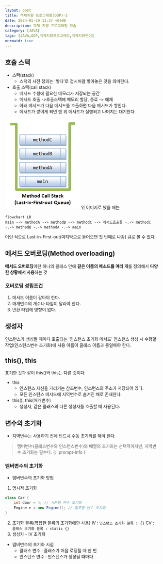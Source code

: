 ```yaml
---
layout: post
title: 객체지향 프로그래밍(OOP)-2
date: 2024-05-29 11:37 +0900
description: 객체 지향 프로그래밍 학습
category: [JAVA]
tags: [JAVA,OOP,객체지향프로그래밍,객체지향언어]
mermaid: true
---
```

## 호출 스택
- 스택(stack)
	- 스택의 사전 정의는 '쌓다'로 접시처럼 쌓아놓은 것을 의미한다.
- 호출 스택(call stack)
	- 메서드 수행에 필요한 메모리가 저장되는 공간
	- 메서드 호출 ->호출스택에 메모리 할당, 종료 -> 해제
	- 아래 메서드가 다음 메서드를 호출하면 다음 메서드가 쌓인다.
	- 메서드가 쌓이게 되면 맨 위 메서드가 실행되고 나머지는 대기한다.

![LIFO](<../assets/img/posts/LIFO.png>)
위 이미지로 봤을 때는

```mermaid
flowchart LR
main --> methodA --> methodB --> methodC --> 메서드호출끝 -.-> methodC -.-> methodB -.-> methodA -.-> main
```

이런 식으로 Last-in-First-out(마지막으로 들어오면 첫 번째로 나감) 큐로 볼 수 있다.

## 메서드 오버로딩(Method overloading)
**메서드 오버로딩**이란 하나의 클래스 안에 **같은 이름의 메소드를 여러 개**를 정의해서 **다양한 상황에서 사용**하는 것
### 오버로딩 성립조건
1. 메서드 이름이 같아야 한다.
2. 매개변수의 개수나 타입이 달라야 한다.
3. 반환 타입에 영향이 없다.

## 생성자
인스턴스가 생성될 때마다 호출되는 '인스턴스 초기화 메서드'
인스턴스 생성 시 수행할 작업(인스턴스변수 초기화)에 사용
이름이 클래스 이름과 동일해야 한다.

## this(), this
표기한 것과 같이 this()와 this는 다른 것이다.
- this
	- 인스턴스 자신을 가리키는 참조변수, 인스턴스의 주소가 저장되어 있다.
	- 모든 인스턴스 메서드에 지역변수로 숨겨진 채로 존재한다.
- this(), this(매개변수)
	- 생성자, 같은 클래스의 다른 생성자를 호출할 때 사용된다.

## 변수의 초기화
- 지역변수는 사용하기 전에 반드시 수동 초기화를 해야 한다.

> 멤버변수(클래스변수와 인스턴스변수)와 배열의 초기화는 선택적이지만, 지역변수 초기화는 필수다.
{: .prompt-info }

### 멤버변수의 초기화
- 멤버변수의 초기화 방법
1. 명시적 초기화
```java
class Car {
	int door = 4; // 기본형 변수 초기화
	Engine e = new Engine(); // 참조형 변수 초기화
}
```
2. 초기화 블록(복잡한 블록의 초기화에만 사용)
IV : `인스턴스 초기화 블록 : {}`
CV : `클래스 초기화 블록 : static {}`
3. 생성자 - IV 초기화

- 멤버변수의 초기화 시점
	- 클래스 변수 : 클래스가 처음 로딩될 때 한 번
	- 인스턴스 변수 : 인스턴스가 생성될 때마다
